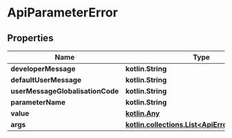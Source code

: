 
# ApiParameterError

## Properties
Name | Type | Description | Notes
------------ | ------------- | ------------- | -------------
**developerMessage** | **kotlin.String** |  |  [optional]
**defaultUserMessage** | **kotlin.String** |  |  [optional]
**userMessageGlobalisationCode** | **kotlin.String** |  |  [optional]
**parameterName** | **kotlin.String** |  |  [optional]
**value** | [**kotlin.Any**](.md) |  |  [optional]
**args** | [**kotlin.collections.List&lt;ApiErrorMessageArg&gt;**](ApiErrorMessageArg.md) |  |  [optional]



